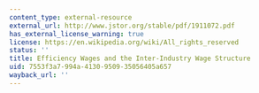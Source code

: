 ```yaml
---
content_type: external-resource
external_url: http://www.jstor.org/stable/pdf/1911072.pdf
has_external_license_warning: true
license: https://en.wikipedia.org/wiki/All_rights_reserved
status: ''
title: Efficiency Wages and the Inter-Industry Wage Structure
uid: 7553f3a7-994a-4130-9509-35056405a657
wayback_url: ''
---
```


